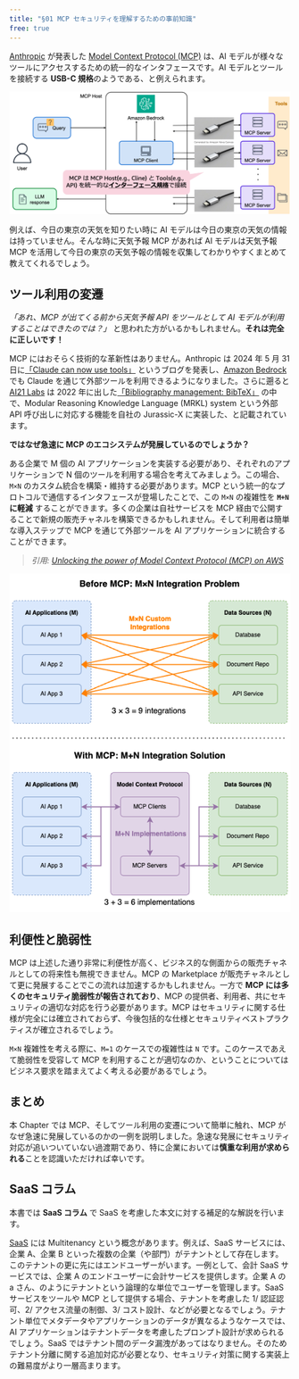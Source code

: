 ```yaml
---
title: "§01 MCP セキュリティを理解するための事前知識"
free: true
---
```



[Anthropic](https://www.anthropic.com/) が発表した [Model Context Protocol (MCP)](https://modelcontextprotocol.io/) は、AI モデルが様々なツールにアクセスするための統一的なインタフェースです。AI モデルとツールを接続する **USB-C 規格**のようである、と例えられます。

![](/images/books/security-of-the-mcp/fig_c01_s01_01.png)

例えば、今日の東京の天気を知りたい時に AI モデルは今日の東京の天気の情報は持っていません。そんな時に天気予報 MCP があれば AI モデルは天気予報 MCP を活用して今日の東京の天気予報の情報を収集してわかりやすくまとめて教えてくれるでしょう。

## ツール利用の変遷

_「あれ、MCP が出てくる前から天気予報 API をツールとして AI モデルが利用することはできたのでは？」_ と思われた方がいるかもしれません。**それは完全に正しいです！**

MCP にはおそらく技術的な革新性はありません。Anthropic は 2024 年 5 月 31 日に[「Claude can now use tools」](https://www.anthropic.com/news/tool-use-ga) というブログを発表し、[Amazon Bedrock](https://aws.amazon.com/jp/bedrock/) でも Claude を通じて外部ツールを利用できるようになりました。さらに遡ると [AI21 Labs](https://www.ai21.com/) は 2022 年に出した[「Bibliography management: BibTeX」](https://arxiv.org/abs/2205.00445) の中で、Modular Reasoning Knowledge Language (MRKL) system という外部 API 呼び出しに対応する機能を自社の Jurassic-X に実装した、と記載されています。

**ではなぜ急速に MCP のエコシステムが発展しているのでしょうか？**

ある企業で M 個の AI アプリケーションを実装する必要があり、それぞれのアプリケーションで N 個のツールを利用する場合を考えてみましょう。この場合、`M×N` のカスタム統合を構築・維持する必要があります。MCP という統一的なプロトコルで通信するインタフェースが登場したことで、この `M×N` の複雑性を **`M+N` に軽減** することができます。多くの企業は自社サービスを MCP 経由で公開することで新規の販売チャネルを構築できるかもしれません。そして利用者は簡単な導入ステップで MCP を通じて外部ツールを AI アプリケーションに統合することができます。

> _引用: [Unlocking the power of Model Context Protocol (MCP) on AWS](https://aws.amazon.com/jp/blogs/machine-learning/unlocking-the-power-of-model-context-protocol-mcp-on-aws/)_

![](/images/books/security-of-the-mcp/fig_c01_s01_02.png)

## 利便性と脆弱性

MCP は上述した通り非常に利便性が高く、ビジネス的な側面からの販売チャネルとしての将来性も無視できません。MCP の Marketplace が販売チャネルとして更に発展することでこの流れは加速するかもしれません。一方で **MCP には多くのセキュリティ脆弱性が報告されており**、MCP の提供者、利用者、共にセキュリティの適切な対応を行う必要があります。MCP はセキュリティに関する仕様が完全には確立されておらず、今後包括的な仕様とセキュリティベストプラクティスが確立されるでしょう。

`M×N` 複雑性を考える際に、`M=1` のケースでの複雑性は `N` です。このケースであえて脆弱性を受容して MCP を利用することが適切なのか、ということについてはビジネス要求を踏まえてよく考える必要があるでしょう。

## まとめ

本 Chapter では MCP、そしてツール利用の変遷について簡単に触れ、MCP がなぜ急速に発展しているのかの一例を説明しました。急速な発展にセキュリティ対応が追いついていない過渡期であり、特に企業においては**慎重な利用が求められる**ことを認識いただければ幸いです。


## SaaS コラム

本書では **SaaS コラム** で SaaS を考慮した本文に対する補足的な解説を行います。

[SaaS](https://ja.wikipedia.org/wiki/Software_as_a_Service) には Multitenancy という概念があります。例えば、SaaS サービスには、企業 A、企業 B といった複数の企業（や部門）がテナントとして存在します。このテナントの更に先にはエンドユーザーがいます。一例として、会計 SaaS サービスでは、企業 A のエンドユーザーに会計サービスを提供します。企業 A の a さん、のようにテナントという論理的な単位でユーザーを管理します。SaaS サービスをツールや MCP として提供する場合、テナントを考慮した 1/ 認証認可、2/ アクセス流量の制御、3/ コスト設計、などが必要となるでしょう。テナント単位でメタデータやアプリケーションのデータが異なるようなケースでは、AI アプリケーションはテナントデータを考慮したプロンプト設計が求められるでしょう。SaaS ではテナント間のデータ漏洩があってはなりません。そのため テナント分離に関する追加対応が必要となり、セキュリティ対策に関する実装上の難易度がより一層高まります。



